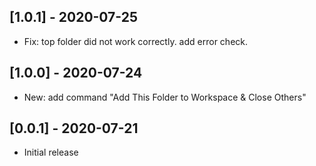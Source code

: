 ## [1.0.1] - 2020-07-25

- Fix: top folder did not work correctly. add error check.

## [1.0.0] - 2020-07-24

- New: add command "Add This Folder to Workspace & Close Others"

## [0.0.1] - 2020-07-21

- Initial release
